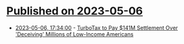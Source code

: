 # [Published on 2023-05-06](index.md)

* [2023-05-06, 17:34:00](https://news.slashdot.org/story/23/05/06/0043228/turbotax-to-pay-141m-settlement-over-deceiving-millions-of-low-income-americans?utm_source=rss1.0mainlinkanon&utm_medium=feed) - [TurboTax to Pay $141M Settlement Over 'Deceiving' Millions of Low-Income Americans ](https://news.slashdot.org/story/23/05/06/0043228/turbotax-to-pay-141m-settlement-over-deceiving-millions-of-low-income-americans?utm_source=rss1.0mainlinkanon&utm_medium=feed)
